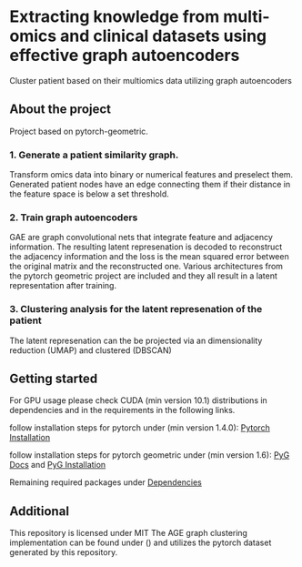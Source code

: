 # Extracting knowledge from multi-omics and clinical datasets using effective graph autoencoders
Cluster patient based on their multiomics data utilizing graph autoencoders

## About the project
Project based on pytorch-geometric.
### 1. Generate a patient similarity graph. 
Transform omics data into binary or numerical features and preselect them. 
Generated patient nodes have an edge connecting them if their distance in the feature space is below a set threshold.
### 2. Train graph autoencoders 
GAE are graph convolutional nets that integrate feature and adjacency information. The resulting latent represenation is decoded to reconstruct the adjacency 
information and the loss is the mean squared error between the original matrix and the reconstructed one.
Various architectures from the pytorch geometric project are included and they all result in a latent representation after training.
### 3. Clustering analysis for the latent represenation of the patient 
The latent represenation can the be projected via an dimensionality reduction (UMAP) and clustered (DBSCAN)

## Getting started
For GPU usage please check CUDA (min version 10.1) distributions in dependencies and in the requirements in the following links.

follow installation steps for pytorch under (min version 1.4.0): [Pytorch Installation](https://pytorch.org/get-started/locally/)

follow installation steps for pytorch geometric under (min version 1.6): [PyG Docs](https://pytorch-geometric.readthedocs.io/en/latest/notes/installation.html) and [PyG Installation](https://github.com/rusty1s/pytorch_geometric/blob/master/README.md#installation)

Remaining required packages under [Dependencies](/Dependencies)



## Additional
This repository is licensed under MIT
The AGE graph clustering implementation can be found under () and utilizes the pytorch dataset generated by this repository.
